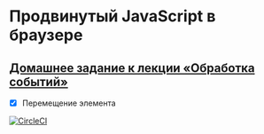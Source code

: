 # Продвинутый JavaScript в браузере

## [Домашнее задание к лекции «Обработка событий»](https://github.com/TomSG03/ahj-homeworks/tree/simplification/events)

- [x] Перемещение элемента

[![CircleCI](https://circleci.com/gh/TomSG03/ahj-dom-move/tree/main.svg?style=svg)](https://circleci.com/gh/TomSG03/ahj-dom-move/tree/main)
